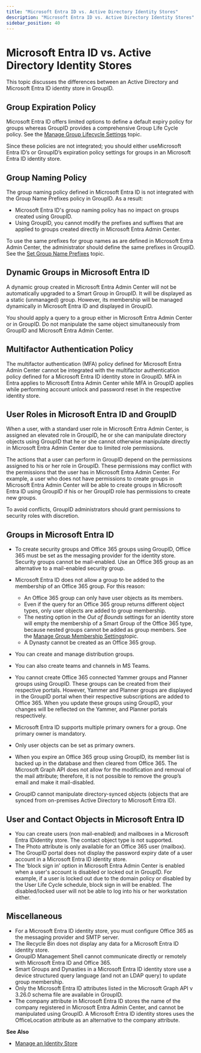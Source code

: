 ```yaml
---
title: "Microsoft Entra ID vs. Active Directory Identity Stores"
description: "Microsoft Entra ID vs. Active Directory Identity Stores"
sidebar_position: 40
---
```


# Microsoft Entra ID vs. Active Directory Identity Stores

This topic discusses the differences between an Active Directory and Microsoft Entra ID identity
store in GroupID.

## Group Expiration Policy

Microsoft Entra ID offers limited options to define a default expiry policy for groups whereas
GroupID provides a comprehensive Group Life Cycle policy. See the
[Manage Group Lifecycle Settings](/docs/directorymanager/11.0/admincenter/identitystore/configure/grouplifecycle.md)
topic.

Since these policies are not integrated; you should either useMicrosoft Entra ID’s or GroupID’s
expiration policy settings for groups in an Microsoft Entra ID identity store.

## Group Naming Policy

The group naming policy defined in Microsoft Entra ID is not integrated with the Group Name Prefixes
policy in GroupID. As a result:

- Microsoft Entra ID's group naming policy has no impact on groups created using GroupID.
- Using GroupID, you cannot modify the prefixes and suffixes that are applied to groups created
  directly in Microsoft Entra Admin Center.

To use the same prefixes for group names as are defined in Microsoft Entra Admin Center, the
administrator should define the same prefixes in GroupID. See the
[Set Group Name Prefixes](/docs/directorymanager/11.0/admincenter/identitystore/configure/prefixes.md)
topic.

## Dynamic Groups in Microsoft Entra ID

A dynamic group created in Microsoft Entra Admin Center will not be automatically upgraded to a
Smart Group in GroupID. It will be displayed as a static (unmanaged) group. However, its membership
will be managed dynamically in Microsoft Entra ID and displayed in GroupID.

You should apply a query to a group either in Microsoft Entra Admin Center or in GroupID. Do not
manipulate the same object simultaneously from GroupID and Microsoft Entra Admin Center.

## Multifactor Authentication Policy

The multifactor authentication (MFA) policy defined for Microsoft Entra Admin Center cannot be
integrated with the multifactor authentication policy defined for a Microsoft Entra ID identity
store in GroupID. MFA in Entra applies to Microsoft Entra Admin Center while MFA in GroupID applies
while performing account unlock and password reset in the respective identity store.

## User Roles in Microsoft Entra ID and GroupID

When a user, with a standard user role in Microsoft Entra Admin Center, is assigned an elevated role
in GroupID, he or she can manipulate directory objects using GroupID that he or she cannot otherwise
manipulate directly in Microsoft Entra Admin Center due to limited role permissions.

The actions that a user can perform in GroupID depend on the permissions assigned to his or her role
in GroupID. These permissions may conflict with the permissions that the user has in Microsoft Entra
Admin Center. For example, a user who does not have permissions to create groups in Microsoft Entra
Admin Center will be able to create groups in Microsoft Entra ID using GroupID if his or her GroupID
role has permissions to create new groups.

To avoid conflicts, GroupID administrators should grant permissions to security roles with
discretion.

## Groups in Microsoft Entra ID

- To create security groups and Office 365 groups using GroupID, Office 365 must be set as the
  messaging provider for the identity store. Security groups cannot be mail-enabled. Use an Office
  365 group as an alternative to a mail-enabled security group.
- Microsoft Entra ID does not allow a group to be added to the membership of an Office 365 group.
  For this reason:

    - An Office 365 group can only have user objects as its members.
    - Even if the query for an Office 365 group returns different object types, only user objects
      are added to group membership.
    - The nesting option in the _Out of Bounds_ settings for an identity store will empty the
      membership of a Smart Group of the Office 365 type, because nested groups cannot be added as
      group members. See the
      [Manage Group Membership Settings](/docs/directorymanager/11.0/admincenter/identitystore/configure/outofbounds.md)topic.
    - A Dynasty cannot be created as an Office 365 group.

- You can create and manage distribution groups.
- You can also create teams and channels in MS Teams.
- You cannot create Office 365 connected Yammer groups and Planner groups using GroupID. These
  groups can be created from their respective portals. However, Yammer and Planner groups are
  displayed in the GroupID portal when their respective subscriptions are added to Office 365. When
  you update these groups using GroupID, your changes will be reflected on the Yammer, and Planner
  portals respectively.
- Microsoft Entra ID supports multiple primary owners for a group. One primary owner is mandatory.
- Only user objects can be set as primary owners.
- When you expire an Office 365 group using GroupID, its member list is backed up in the database
  and then cleared from Office 365. The Microsoft Graph API does not allow for the modification and
  removal of the mail attribute; therefore, it is not possible to remove the group’s email and make
  it mail-disabled.
- GroupID cannot manipulate directory-synced objects (objects that are synced from on-premises
  Active Directory to Microsoft Entra ID).

## User and Contact Objects in Microsoft Entra ID

- You can create users (non mail-enabled) and mailboxes in a Microsoft Entra IDidentity store. The
  contact object type is not supported.
- The Photo attribute is only available for an Office 365 user (mailbox).
- The GroupID portal does not display the password expiry date of a user account in a Microsoft
  Entra ID identity store.
- The ‘block sign in’ option in Microsoft Entra Admin Center is enabled when a user's account is
  disabled or locked out in GroupID. For example, if a user is locked out due to the domain policy
  or disabled by the User Life Cycle schedule, block sign in will be enabled. The disabled/locked
  user will not be able to log into his or her workstation either.

## Miscellaneous

- For a Microsoft Entra ID identity store, you must configure Office 365 as the messaging provider
  and SMTP server.
- The Recycle Bin does not display any data for a Microsoft Entra ID identity store.
- GroupID Management Shell cannot communicate directly or remotely with Microsoft Entra ID and
  Office 365.
- Smart Groups and Dynasties in a Microsoft Entra ID identity store use a device structured query
  language (and not an LDAP query) to update group membership.
- Only the Microsoft Entra ID attributes listed in the Microsoft Graph API v 3.26.0 schema file are
  available in GroupID.
- The company attribute in Microsoft Entra ID stores the name of the company registered in Microsoft
  Entra Admin Center, and cannot be manipulated using GroupID. A Microsoft Entra ID identity stores
  uses the OfficeLocation attribute as an alternative to the company attribute.

**See Also**

- [Manage an Identity Store](/docs/directorymanager/11.0/admincenter/identitystore/manage.md)

